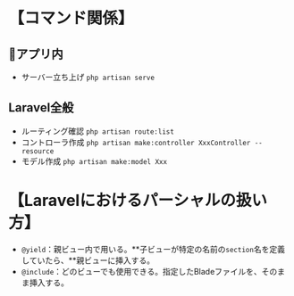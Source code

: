 # 【コマンド関係】
## 🍠アプリ内
* サーバー立ち上げ
  `php artisan serve`
## Laravel全般
* ルーティング確認
  `php artisan route:list`
* コントローラ作成
  `php artisan make:controller XxxController --resource`
* モデル作成
  `php artisan make:model Xxx`

# 【Laravelにおけるパーシャルの扱い方】
* `@yield`：親ビュー内で用いる。**子ビューが特定の名前の`section`名を定義していたら、**親ビューに挿入する。
* `@include`：どのビューでも使用できる。指定したBladeファイルを、そのまま挿入する。